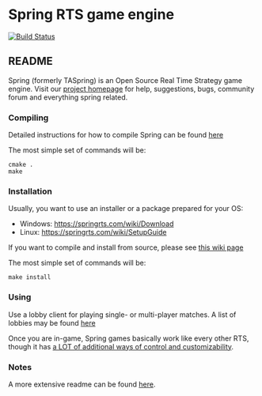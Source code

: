 # Spring RTS game engine
[![Build Status](https://travis-ci.org/spring/spring.svg?branch=develop)](https://travis-ci.org/spring/spring)

## README

Spring (formerly TASpring) is an Open Source Real Time Strategy game engine.
Visit our [project homepage](https://springrts.com/) for help, suggestions,
bugs, community forum and everything spring related.

### Compiling

Detailed instructions for how to compile Spring can be found [here](https://springrts.com/wiki/Building_spring)

The most simple set of commands will be:

	cmake .
	make

### Installation

Usually, you want to use an installer or a package prepared for your OS:

* Windows: <https://springrts.com/wiki/Download>
* Linux:   <https://springrts.com/wiki/SetupGuide>

If you want to compile and install from source, please see [this wiki page](https://springrts.com/wiki/Building_spring)

The most simple set of commands will be:

	make install

### Using

Use a lobby client for playing single- or multi-player matches.
A list of lobbies may be found [here](https://springrts.com/wiki/Lobby_Development#Lobby_client_development)

Once you are in-game, Spring games basically work like every other RTS,
though it has [a LOT of additional ways of control and customizability](https://springrts.com/wiki/Using_Spring).

### Notes

A more extensive readme can be found [here](https://springrts.com/wiki/Read_Me_First).

